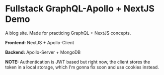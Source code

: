 # Fullstack GraphQL-Apollo + NextJS Demo

A blog site. Made for practicing GraphQL + NextJS concepts.

**Frontend:** NextJS + Apollo-Client

**Backend:** Apollo-Server + MongoDB

**NOTE:** Authentication is JWT based but right now, the client stores the token in a local storage, which I'm gonna fix soon and use cookies instead.
